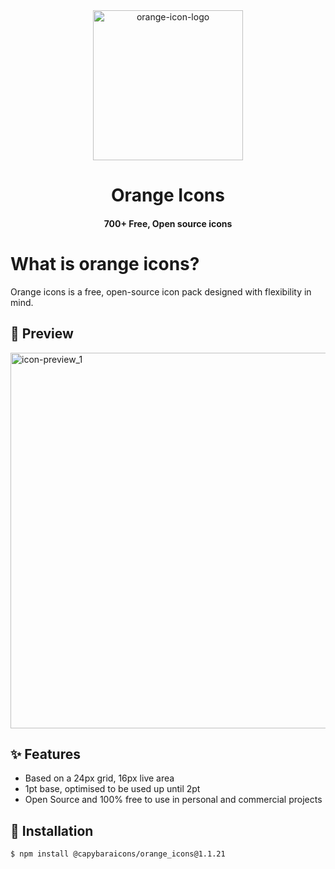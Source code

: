 <div align="center">
  
  <img width="464" alt="orange-icon-logo" src="https://github.com/user-attachments/assets/502d1835-3734-4776-96d7-64a26b1aeb97" style="width: 240px" />
  <h1>Orange Icons</h1>
    <h4>700+ Free, Open source icons</h4>
  
</div>

# What is orange icons?

Orange icons is a free, open-source icon pack designed with flexibility in mind.

## 👀 Preview

<img width="601" alt="icon-preview_1" src="https://github.com/user-attachments/assets/1860138b-3f63-44d6-ae78-6da2881570a2" />

## ✨ Features

- Based on a 24px grid, 16px live area
- 1pt base, optimised to be used up until 2pt
- Open Source and 100% free to use in personal and commercial projects

## 📘 Installation
```
$ npm install @capybaraicons/orange_icons@1.1.21
```
